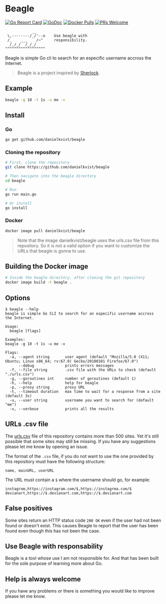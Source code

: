 # Beagle

[![Go Report Card](https://goreportcard.com/badge/github.com/danielkvist/beagle)](https://goreportcard.com/report/github.com/danielkvist/beagle)
[![GoDoc](https://godoc.org/github.com/danielkvist/beagle?status.svg)](https://godoc.org/github.com/danielkvist/beagle)
[![Docker Pulls](https://img.shields.io/docker/pulls/danielkvist/beagle.svg?maxAge=604800)](https://hub.docker.com/r/danielkvist/beagle/)
[![PRs Welcome](https://img.shields.io/badge/PRs-welcome-brightgreen.svg)](http://makeapullrequest.com)

```text
            __
 \,--------/_/'--o    Use beagle with
 /_    ___    /~"     responsibility.
  /_/_/  /_/_/
^^^^^^^^^^^^^^^^^^
```

Beagle is simple Go cli to search for an especific username accross the Internet.

> Beagle is a project inspired by [Sherlock](https://github.com/sherlock-project/sherlock).

## Example

```bash
beagle -g 10 -t 1s -u me -v
```

## Install

### Go

```bash
go get github.com/danielkvist/beagle
```

### Cloning the repository

```bash
# First, clone the repository
git clone https://github.com/danielkvist/beagle

# Then navigate into the beagle directory
cd beagle

# Run
go run main.go

# Or install
go install
```

### Docker

```bash
docker image pull danielkvist/beagle
```

> Note that the image danielkvist/beagle uses the urls.csv file from this repository. So it is not a valid option if you want to customize the URLs that beagle is gonna to use.

## Building the Docker image

```bash
# Inside the beagle directory, after cloning the git repository
docker image build -t beagle .
```

## Options

```text
$ beagle --help
beagle is simple Go CLI to search for an especific username accross the Internet.

Usage:
  beagle [flags]

Examples:
beagle -g 10 -t 1s -u me -v

Flags:
  -a, --agent string       user agent (default "Mozilla/5.0 (X11; Ubuntu; Linux x86_64; rv:67.0) Gecko/20100101 Firefox/67.0")
      --debug              prints errors messages
  -f, --file string        .csv file with the URLs to check (default "./urls.csv")
  -g, --goroutines int     number of goroutines (default 1)
  -h, --help               help for beagle
  -p, --proxy string       proxy URL
  -t, --timeout duration   max time to wait for a response from a site (default 3s)
  -u, --user string        username you want to search for (default "me")
  -v, --verbose            prints all the results
```

## URLs .csv file

The [urls.csv](https://github.com/danielkvist/beagle/blob/master/urls.csv) file of this repository contains more than 500 sites. Yet it's still possible that some sites may still be missing. If you have any suggestions please let me know by opening an issue.

The format of the ```.csv``` file, if you do not want to use the one provided by this repository must have the following structure:

```csv
name, mainURL, userURL
```

The URL must contain a ```$``` where the username should go, for example:

```csv
instagram,https://instagram.com/$,https://instagrma.com/$
devianart,https://$.devianart.com,https://$.devianart.com
```

## False positives

Some sites return an HTTP status code ```200 OK``` even if the user had not been found or doesn't exist. This causes Beagle to report that the user has been found even though this has not been the case.

## Use Beagle with responsability

Beagle is a tool whose use I am not responsible for. And that has been built for the sole purpose of learning more about Go.

## Help is always welcome

If you have any problems or there is something you would like to improve please let me know.
